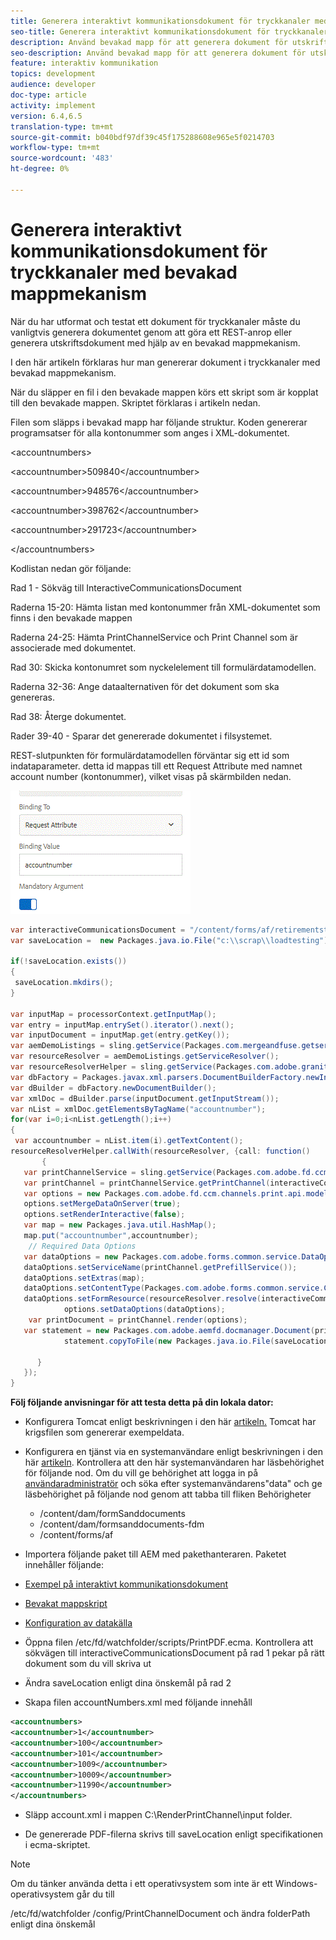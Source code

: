 ```yaml
---
title: Generera interaktivt kommunikationsdokument för tryckkanaler med bevakad mappmekanism
seo-title: Generera interaktivt kommunikationsdokument för tryckkanaler med bevakad mappmekanism
description: Använd bevakad mapp för att generera dokument för utskriftskanaler
seo-description: Använd bevakad mapp för att generera dokument för utskriftskanaler
feature: interaktiv kommunikation
topics: development
audience: developer
doc-type: article
activity: implement
version: 6.4,6.5
translation-type: tm+mt
source-git-commit: b040bdf97df39c45f175288608e965e5f0214703
workflow-type: tm+mt
source-wordcount: '483'
ht-degree: 0%

---
```



# Generera interaktivt kommunikationsdokument för tryckkanaler med bevakad mappmekanism

När du har utformat och testat ett dokument för tryckkanaler måste du vanligtvis generera dokumentet genom att göra ett REST-anrop eller generera utskriftsdokument med hjälp av en bevakad mappmekanism.

I den här artikeln förklaras hur man genererar dokument i tryckkanaler med bevakad mappmekanism.

När du släpper en fil i den bevakade mappen körs ett skript som är kopplat till den bevakade mappen. Skriptet förklaras i artikeln nedan.

Filen som släpps i bevakad mapp har följande struktur. Koden genererar programsatser för alla kontonummer som anges i XML-dokumentet.

&lt;accountnumbers>

&lt;accountnumber>509840&lt;/accountnumber>

&lt;accountnumber>948576&lt;/accountnumber>

&lt;accountnumber>398762&lt;/accountnumber>

&lt;accountnumber>291723&lt;/accountnumber>

&lt;/accountnumbers>

Kodlistan nedan gör följande:

Rad 1 - Sökväg till InteractiveCommunicationsDocument

Raderna 15-20: Hämta listan med kontonummer från XML-dokumentet som finns i den bevakade mappen

Raderna 24-25: Hämta PrintChannelService och Print Channel som är associerade med dokumentet.

Rad 30: Skicka kontonumret som nyckelelement till formulärdatamodellen.

Raderna 32-36: Ange dataalternativen för det dokument som ska genereras.

Rad 38: Återge dokumentet.

Rader 39-40 - Sparar det genererade dokumentet i filsystemet.

REST-slutpunkten för formulärdatamodellen förväntar sig ett id som indataparameter. detta id mappas till ett Request Attribute med namnet account number (kontonummer), vilket visas på skärmbilden nedan.

![requestedAttribute](assets/requestattributeprintchannel.gif)

```java
var interactiveCommunicationsDocument = "/content/forms/af/retirementstatementprint/channels/print/";
var saveLocation =  new Packages.java.io.File("c:\\scrap\\loadtesting");

if(!saveLocation.exists())
{
 saveLocation.mkdirs();
}

var inputMap = processorContext.getInputMap();
var entry = inputMap.entrySet().iterator().next();
var inputDocument = inputMap.get(entry.getKey());
var aemDemoListings = sling.getService(Packages.com.mergeandfuse.getserviceuserresolver.GetResolver);
var resourceResolver = aemDemoListings.getServiceResolver();
var resourceResolverHelper = sling.getService(Packages.com.adobe.granite.resourceresolverhelper.ResourceResolverHelper);
var dbFactory = Packages.javax.xml.parsers.DocumentBuilderFactory.newInstance();
var dBuilder = dbFactory.newDocumentBuilder();
var xmlDoc = dBuilder.parse(inputDocument.getInputStream());
var nList = xmlDoc.getElementsByTagName("accountnumber");
for(var i=0;i<nList.getLength();i++)
{
 var accountnumber = nList.item(i).getTextContent();
resourceResolverHelper.callWith(resourceResolver, {call: function()
       {
   var printChannelService = sling.getService(Packages.com.adobe.fd.ccm.channels.print.api.service.PrintChannelService);
   var printChannel = printChannelService.getPrintChannel(interactiveCommunicationsDocument);
   var options = new Packages.com.adobe.fd.ccm.channels.print.api.model.PrintChannelRenderOptions();
   options.setMergeDataOnServer(true);
   options.setRenderInteractive(false);
   var map = new Packages.java.util.HashMap();
   map.put("accountnumber",accountnumber);
    // Required Data Options
   var dataOptions = new Packages.com.adobe.forms.common.service.DataOptions(); 
   dataOptions.setServiceName(printChannel.getPrefillService()); 
   dataOptions.setExtras(map); 
   dataOptions.setContentType(Packages.com.adobe.forms.common.service.ContentType.JSON);
   dataOptions.setFormResource(resourceResolver.resolve(interactiveCommunicationsDocument));
            options.setDataOptions(dataOptions); 
    var printDocument = printChannel.render(options);
   var statement = new Packages.com.adobe.aemfd.docmanager.Document(printDocument.getInputStream());
            statement.copyToFile(new Packages.java.io.File(saveLocation+"\\"+accountnumber+".pdf"));

      }
   });
}
```


**Följ följande anvisningar för att testa detta på din lokala dator:**

* Konfigurera Tomcat enligt beskrivningen i den här [artikeln.](/help/forms/ic-print-channel-tutorial/set-up-tomcat.md) Tomcat har krigsfilen som genererar exempeldata.
* Konfigurera en tjänst via en systemanvändare enligt beskrivningen i den här [artikeln](/help/forms/adaptive-forms/service-user-tutorial-develop.md).
Kontrollera att den här systemanvändaren har läsbehörighet för följande nod. Om du vill ge behörighet att logga in på [användaradministratör](https://localhost:4502/useradmin) och söka efter systemanvändarens&quot;data&quot; och ge läsbehörighet på följande nod genom att tabba till fliken Behörigheter
   * /content/dam/formSanddocuments
   * /content/dam/formsanddocuments-fdm
   * /content/forms/af
* Importera följande paket till AEM med pakethanteraren. Paketet innehåller följande:


* [Exempel på interaktivt kommunikationsdokument](assets/retirementstatementprint.zip)
* [Bevakat mappskript](assets/printchanneldocumentusingwatchedfolder.zip)
* [Konfiguration av datakälla](assets/datasource.zip)

* Öppna filen /etc/fd/watchfolder/scripts/PrintPDF.ecma. Kontrollera att sökvägen till interactiveCommunicationsDocument på rad 1 pekar på rätt dokument som du vill skriva ut

* Ändra saveLocation enligt dina önskemål på rad 2

* Skapa filen accountNumbers.xml med följande innehåll

```xml
<accountnumbers>
<accountnumber>1</accountnumber>
<accountnumber>100</accountnumber>
<accountnumber>101</accountnumber>
<accountnumber>1009</accountnumber>
<accountnumber>10009</accountnumber>
<accountnumber>11990</accountnumber>
</accountnumbers>
```


* Släpp account.xml i mappen C:\RenderPrintChannel\input folder.

* De genererade PDF-filerna skrivs till saveLocation enligt specifikationen i ecma-skriptet.

>[!NOTE]
>
>Om du tänker använda detta i ett operativsystem som inte är ett Windows-operativsystem går du till
>
>/etc/fd/watchfolder /config/PrintChannelDocument och ändra folderPath enligt dina önskemål


